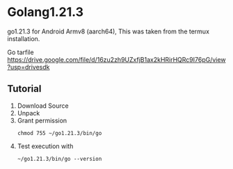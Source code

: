 # Golang1.21.3
go1.21.3 for Android Armv8 (aarch64), This was taken from the termux installation. 

Go tarfile https://drive.google.com/file/d/16zu2zh9UZxfjB1ax2kHRirHQRc9I76pG/view?usp=drivesdk

## Tutorial
1. Download Source
2. Unpack
3. Grant permission
   ```
   chmod 755 ~/go1.21.3/bin/go
   ```
4. Test execution with
   ```
   ~/go1.21.3/bin/go --version
   ```
   
